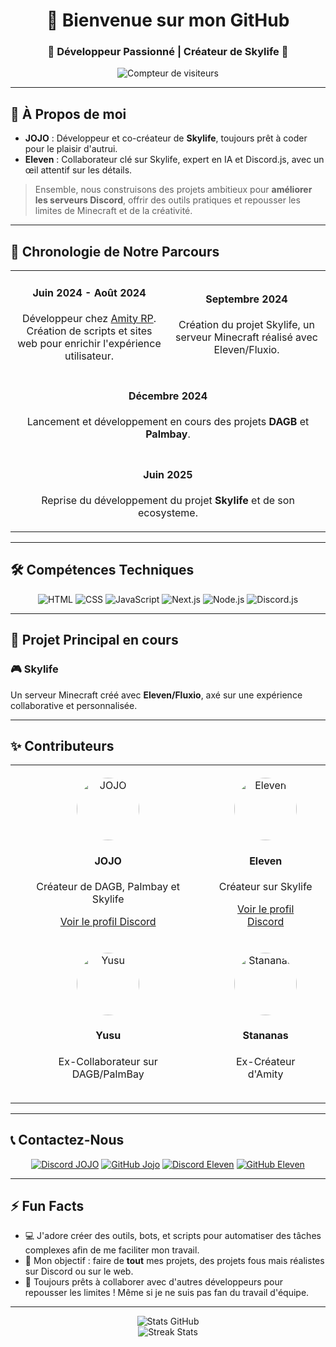 <h1 align="center">👋 Bienvenue sur mon GitHub</h1>
<h3 align="center">🚀 Développeur Passionné | Créateur de Skylife 🚀</h3>

<p align="center">
  <img src="https://komarev.com/ghpvc/?username=Jojo150415&label=Visiteurs&color=brightgreen&style=flat" alt="Compteur de visiteurs">
</p>
 
---

## 🌟 À Propos de moi  

- **JOJO** : Développeur et co-créateur de **Skylife**, toujours prêt à coder pour le plaisir d'autrui.  
- **Eleven** : Collaborateur clé sur Skylife, expert en IA et Discord.js, avec un œil attentif sur les détails.  

> Ensemble, nous construisons des projets ambitieux pour **améliorer les serveurs Discord**, offrir des outils pratiques et repousser les limites de Minecraft et de la créativité.

---

## 📜 Chronologie de Notre Parcours  

<table align="center">
  <tr>
    <td align="center" width="50%">
      <h4>Juin 2024 - Août 2024</h4>
      <p>Développeur chez <a href="https://amityfr.fr" target="_blank">Amity RP</a>. Création de scripts et sites web pour enrichir l'expérience utilisateur.</p>
    </td>
    <td align="center" width="50%">
      <h4>Septembre 2024</h4>
      <p>Création du projet Skylife, un serveur Minecraft réalisé avec Eleven/Fluxio.</p>
    </td>
  </tr>
  <tr>
    <td align="center" colspan="2">
      <h4>Décembre 2024</h4>
      <p>Lancement et développement en cours des projets <b>DAGB</b> et <b>Palmbay</b>.</p>
    </td>
  </tr>
    <tr>
    <td align="center" colspan="2">
      <h4>Juin 2025</h4>
      <p>Reprise du développement du projet <b>Skylife</b> et de son ecosysteme.</p>
    </td>
  </tr>
</table>

---

## 🛠️ Compétences Techniques  

<p align="center">
  <img src="https://img.shields.io/badge/HTML5-%23E34F26.svg?style=for-the-badge&logo=html5&logoColor=white" alt="HTML">
  <img src="https://img.shields.io/badge/CSS3-%231572B6.svg?style=for-the-badge&logo=css3&logoColor=white" alt="CSS">
  <img src="https://img.shields.io/badge/JavaScript-%23F7DF1E.svg?style=for-the-badge&logo=javascript&logoColor=black" alt="JavaScript">
  <img src="https://img.shields.io/badge/Next.js-%23000000.svg?style=for-the-badge&logo=next.js&logoColor=white" alt="Next.js">
  <img src="https://img.shields.io/badge/Node.js-%2343853D.svg?style=for-the-badge&logo=node.js&logoColor=white" alt="Node.js">
  <img src="https://img.shields.io/badge/Discord.js-%232C2F33.svg?style=for-the-badge&logo=discord&logoColor=blue" alt="Discord.js">
</p>

---

## 🚀 Projet Principal en cours  

### 🎮 Skylife  
Un serveur Minecraft créé avec **Eleven/Fluxio**, axé sur une expérience collaborative et personnalisée.

---

## ✨ Contributeurs  

<table align="center">
  <tr>
    <td align="center" style="padding: 20px;">
      <img src="https://avatars.githubusercontent.com/u/170463420?v=4" alt="JOJO" style="border-radius: 50%; width: 100px; height: 100px;">
      <h4>JOJO</h4>
      <p>Créateur de DAGB, Palmbay et Skylife</p>
      <a href="https://discord.com/users/731963832418828309" target="_blank">Voir le profil Discord</a>
    </td>
    <td align="center" style="padding: 20px;">
      <img src="https://avatars.githubusercontent.com/u/173943930?v=4" alt="Eleven" style="border-radius: 50%; width: 100px; height: 100px;">
      <h4>Eleven</h4>
      <p>Créateur sur Skylife</p>
      <a href="https://discord.com/users/572498962188206091" target="_blank">Voir le profil Discord</a>
  </tr>
  <tr>
        </td>
    <td align="center" style="padding: 20px;">
      <img src="https://avatars.githubusercontent.com/u/141464219?v=4" alt="Yusu" style="border-radius: 50%; width: 100px; height: 100px;">
      <h4>Yusu</h4>
      <p>Ex-Collaborateur sur DAGB/PalmBay</p>
    </td>
    <td align="center" style="padding: 20px;">
      <img src="https://amityfr.fr/amity_logo.png" alt="Stananas" style="border-radius: 50%; width: 100px; height: 100px;">
      <h4>Stananas</h4>
      <p>Ex-Créateur d'Amity</p>
    </td>
  </tr>
</table>

---

## 📞 Contactez-Nous  

<p align="center">
  <a href="https://discord.com/users/731963832418828309"><img src="https://img.shields.io/badge/Discord%20JOJO-7289DA.svg?style=for-the-badge&logo=discord&logoColor=white" alt="Discord JOJO"></a>
  <a href="https://github.com/Jojo150415"><img src="https://img.shields.io/badge/GitHub%20Jojo-181717.svg?style=for-the-badge&logo=github&logoColor=white" alt="GitHub Jojo"></a>
  <a href="https://discord.com/users/572498962188206091"><img src="https://img.shields.io/badge/Discord%20Eleven-7289DA.svg?style=for-the-badge&logo=discord&logoColor=white" alt="Discord Eleven"></a>
  <a href="https://github.com/Fluxioo"><img src="https://img.shields.io/badge/GitHub%20Eleven-181717.svg?style=for-the-badge&logo=github&logoColor=white" alt="GitHub Eleven"></a>
</p>

---

## ⚡ Fun Facts  

- 💻 J'adore créer des outils, bots, et scripts pour automatiser des tâches complexes afin de me faciliter mon travail.  
- 🎯 Mon objectif : faire de **tout** mes projets, des projets fous mais réalistes sur Discord ou sur le web.  
- 🚀 Toujours prêts à collaborer avec d'autres développeurs pour repousser les limites ! Même si je ne suis pas fan du travail d'équipe.

---

<p align="center">
  <img src="https://github-readme-stats.vercel.app/api?username=Jojo150415&show_icons=true&theme=radical" alt="Stats GitHub">
  <br>
  <img src="https://github-readme-streak-stats.herokuapp.com/?user=Jojo150415&theme=radical" alt="Streak Stats">
</p>
